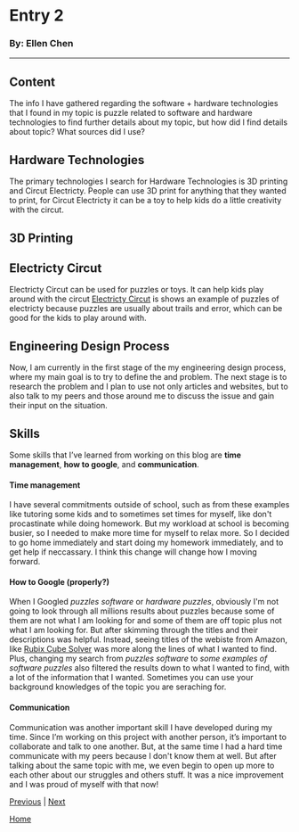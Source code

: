 # Entry 2
### By: Ellen Chen
---
## Content 

The info I have gathered regarding the software + hardware technologies that I found in my topic is puzzle related to software and hardware technologies to find further details about my topic, but how did I find details about topic? What sources did I use? 

## Hardware Technologies
The primary technologies I search for Hardware Technologies is 3D printing and Circut Electricty. People can use 3D print for anything that they wanted to print, for Circut Electricty it can be a toy to help kids do a little creativity with the circut. 

## 3D Printing 


## Electricty Circut 
Electricty Circut can be used for puzzles or toys. It can help kids play around with the circut [Electricty Circut](https://assets.puzzlefactory.com/puzzle/316/621/original.jpg) is shows an example of puzzles of electricty because puzzles are usually about trails and error, which can be good for the kids to play around with.  

## Engineering Design Process

Now, I am currently in the first stage of the my engineering design process, where my main goal is to try to define the and problem. The next stage is to research the problem and I plan to use not only articles and websites, but to also talk to my peers and those around me to discuss the issue and gain their input on the situation.

## Skills

Some skills that I’ve learned from working on this blog are **time management**, **how to google**, and **communication**. 

#### Time management

I have several commitments outside of school, such as from these examples like tutoring some kids and to sometimes set times for myself, like don't procastinate while doing homework. But my workload at school is becoming busier, so I needed to make more time for myself to relax more. So I decided to go home immediately and start doing my homework immediately, and to get help if neccassary. I think this change will change how I moving forward.

#### How to Google (properly?)

When I Googled _puzzles software_ or _hardware puzzles_, obviously I'm not going to look through all millions results about puzzles because some of them are not what I am looking for and some of them are off topic plus not what I am looking for. But after skimming through the titles and their descriptions was helpful. Instead, seeing titles of the webiste from Amazon, like [Rubix Cube Solver](https://www.amazon.com/GAN-Automatic-Artificial-Intelligence-Compatible/dp/B081CWHMNL) was more along the lines of what I wanted to find. Plus, changing my search from _puzzles software_ to _some examples of software puzzles_ also filtered the results down to what I wanted to find, with a lot of the information that I wanted. Sometimes you can use your background knowledges of the topic you are seraching for. 

#### Communication

Communication was another important skill I have developed during my time. Since I’m working on this project with another person, it’s important to collaborate and talk to one another. But, at the same time I had a hard time communicate with my peers because I don't know them at well. But after talking about the same topic with me, we even begin to open up more to each other about our struggles and others stuff. It was a nice improvement and I was proud of myself with that now! 


[Previous](entry01.md) | [Next](entry03.md)

[Home](../README.md)
